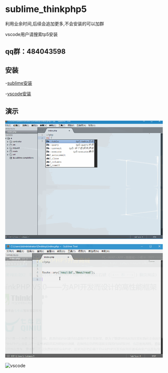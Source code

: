 # sublime_thinkphp5

利用业余时间,后续会追加更多,不会安装的可以加群

vscode用户请搜索tp5安装


## qq群：484043598

 
 
## 安装

-[sublime安装](https://github.com/chenbool/sublime_thinkphp5/wiki/Sublime%E5%AE%89%E8%A3%85)
      
-[vscode安装](https://github.com/chenbool/sublime_thinkphp5/wiki/vscode%E5%AE%89%E8%A3%85)

## 演示

![1](./demo.gif)

![1](./demo2.gif)

![vscode](http://www.thinkphp.cn/Uploads/editor/2018-03-31/5abe9d671554c.png)
